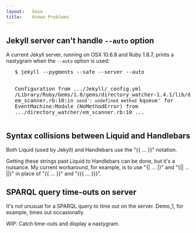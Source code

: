 ```yaml
---
layout:   base
title:    Known Problems
---
```


## Jekyll server can't handle `--auto` option

A current Jekyll server, running on OSX 10.6.8 and Ruby 1.8.7,
prints a nastygram when the `--auto` option is used:

<ul><pre>
$ jekyll --pygments --safe --server --auto

Configuration from .../Jekyll/_config.yml
/Library/Ruby/Gems/1.8/gems/directory_watcher-1.4.1/lib/directory_watcher/
  em_scanner.rb:10:in `send':
    undefined method `kqueue' for EventMachine:Module (NoMethodError)
  from .../directory_watcher/em_scanner.rb:10
  ...
</pre></ul>

## Syntax collisions between Liquid and Handlebars

Both Liquid (used by Jekyll) and Handlebars use the "{{ ... }}" notation.

Getting these strings past Liquid to Handlebars can be done,
but it's a nuisance.
My current workaround, for example,
is to use "{| ... |}" and "{|| ... ||}"
in place of "{{ ... }}" and "{{{ ... }}}".


## SPARQL query time-outs on server

It's not unusual for a SPARQL query to time out on the server.
Demo_1, for example, times out occasionally.

WIP: Catch time-outs and display a nastygram.
